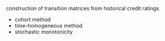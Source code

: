 construction of transition matrices from historical credit ratings
- cohort method
- time-homogeneous method
- stochastic monotonicity